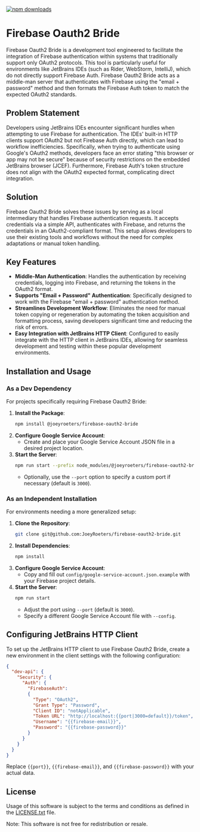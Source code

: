 [![npm downloads](https://img.shields.io/npm/dt/@joeyroeters/firebase-oauth2-bride.svg)](https://www.npmjs.com/package/@joeyroeters/firebase-oauth2-bride)

# Firebase Oauth2 Bride

Firebase Oauth2 Bride is a development tool engineered to facilitate the integration of Firebase authentication within systems that traditionally support only OAuth2 protocols. This tool is particularly useful for environments like JetBrains IDEs (such as Rider, WebStorm, IntelliJ), which do not directly support Firebase Auth. Firebase Oauth2 Bride acts as a middle-man server that authenticates with Firebase using the "email + password" method and then formats the Firebase Auth token to match the expected OAuth2 standards.

## Problem Statement

Developers using JetBrains IDEs encounter significant hurdles when attempting to use Firebase for authentication. The IDEs' built-in HTTP clients support OAuth2 but not Firebase Auth directly, which can lead to workflow inefficiencies. Specifically, when trying to authenticate using Google's OAuth2 methods, developers face an error stating "this browser or app may not be secure" because of security restrictions on the embedded JetBrains browser (JCEF). Furthermore, Firebase Auth's token structure does not align with the OAuth2 expected format, complicating direct integration.

## Solution

Firebase Oauth2 Bride solves these issues by serving as a local intermediary that handles Firebase authentication requests. It accepts credentials via a simple API, authenticates with Firebase, and returns the credentials in an OAuth2-compliant format. This setup allows developers to use their existing tools and workflows without the need for complex adaptations or manual token handling.

## Key Features

- **Middle-Man Authentication**: Handles the authentication by receiving credentials, logging into Firebase, and returning the tokens in the OAuth2 format.
- **Supports "Email + Password" Authentication**: Specifically designed to work with the Firebase "email + password" authentication method.
- **Streamlines Development Workflow**: Eliminates the need for manual token copying or regeneration by automating the token acquisition and formatting process, saving developers significant time and reducing the risk of errors.
- **Easy Integration with JetBrains HTTP Client**: Configured to easily integrate with the HTTP client in JetBrains IDEs, allowing for seamless development and testing within these popular development environments.

## Installation and Usage

### As a Dev Dependency

For projects specifically requiring Firebase Oauth2 Bride:

1. **Install the Package**:
   ```bash
   npm install @joeyroeters/firebase-oauth2-bride
   ```
2. **Configure Google Service Account**:
    - Create and place your Google Service Account JSON file in a desired project location.
3. **Start the Server**:
   ```bash
   npm run start --prefix node_modules/@joeyroeters/firebase-oauth2-bride -- --config {{path to google service account}}
   ```
    - Optionally, use the `--port` option to specify a custom port if necessary (default is `3000`).

### As an Independent Installation

For environments needing a more generalized setup:

1. **Clone the Repository**:
   ```bash
   git clone git@github.com:JoeyRoeters/firebase-oauth2-bride.git
   ```
2. **Install Dependencies**:
   ```bash
   npm install
   ```
3. **Configure Google Service Account**:
    - Copy and fill out `config/google-service-account.json.example` with your Firebase project details.
4. **Start the Server**:
   ```bash
   npm run start
   ```
    - Adjust the port using `--port` (default is `3000`).
    - Specify a different Google Service Account file with `--config`.

## Configuring JetBrains HTTP Client

To set up the JetBrains HTTP client to use Firebase Oauth2 Bride, create a new environment in the client settings with the following configuration:

```json
{
  "dev-api": {
    "Security": {
      "Auth": {
        "FirebaseAuth": 
        {
          "Type": "OAuth2", 
          "Grant Type": "Password",
          "Client ID": "notApplicable",
          "Token URL": "http://localhost:{{port|3000=default}}/token",
          "Username": "{{firebase-email}}",
          "Password": "{{firebase-password}}"
        }
      }
    }
  }
}
```
Replace `{{port}}`, `{{firebase-email}}`, and `{{firebase-password}}` with your actual data.

## License

Usage of this software is subject to the terms and conditions as defined in the [LICENSE.txt](LICENSE.txt) file.

Note: This software is not free for redistribution or resale.
